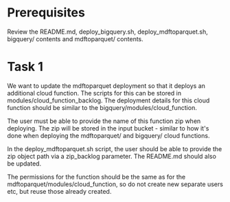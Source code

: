 # Prerequisites 
Review the README.md, deploy_bigquery.sh, deploy_mdftoparquet.sh, bigquery/ contents and mdftoparquet/ contents.

# Task 1
We want to update the mdftoparquet deployment so that it deploys an additional cloud function. The scripts for this can be stored in modules/cloud_function_backlog. The deployment details for this cloud function should be similar to the bigquery/modules/cloud_function. 

The user must be able to provide the name of this function zip when deploying. The zip will be stored in the input bucket - similar to how it's done when deploying the mdftoparquet/ and bigquery/ cloud functions.

In the deploy_mdftoparquet.sh script, the user should be able to provide the zip object path via a zip_backlog parameter. The README.md should also be updated.

The permissions for the function should be the same as for the mdftoparquet/modules/cloud_function, so do not create new separate users etc, but reuse those already created. 

